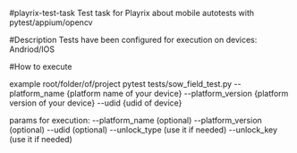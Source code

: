 #playrix-test-task
Test task for Playrix about mobile autotests with pytest/appium/opencv

#Description
Tests have been configured for execution on devices: Andriod/IOS

#How to execute

example
root/folder/of/project pytest tests/sow_field_test.py --platform_name {platform name of your device} 
--platform_version {platform version of your device} --udid {udid of device}

params for execution: 
--platform_name (optional)
--platform_version (optional)
--udid (optional)
--unlock_type (use it if needed)
--unlock_key (use it if needed)

